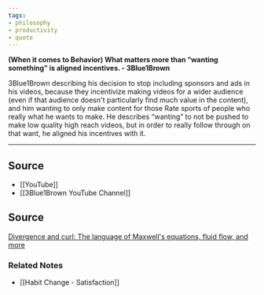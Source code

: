 ```yaml
---
tags:
- philosophy
- productivity
- quote
---
```

**(When it comes to Behavior) What matters more than “wanting something” is aligned incentives. - 3Blue1Brown**

3Blue1Brown describing his decision to stop including sponsors and ads in his videos, because they incentivize making videos for a wider audience (even if that audience doesn't particularly find much value in the content), and him wanting to only make content for those Rate sports of people who really what he wants to make. He describes “wanting” to not be pushed to make low quality high reach videos, but in order to really follow through on that want, he aligned his incentives with it. 

---

## Source
- [[YouTube]]
- [[3Blue1Brown YouTube Channel]]

## Source

[Divergence and curl: The language of Maxwell's equations, fluid flow, and more](https://youtu.be/rB83DpBJQsE)

### Related Notes
- [[Habit Change - Satisfaction]]